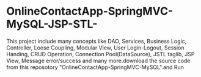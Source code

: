 # OnlineContactApp-SpringMVC-MySQL-JSP-STL-
This project include many concepts like DAO, Services, Business Logic, Controller, Loose Coupling, Modular View, User Login-Logout, Session Handing, CRUD Operation, Connection Pool(DataSource), JSTL taglib, JSP View, Message error/success and many more.download the source code from this reposotory "OnlineContactApp-SpringMVC-MySQL".and Run

